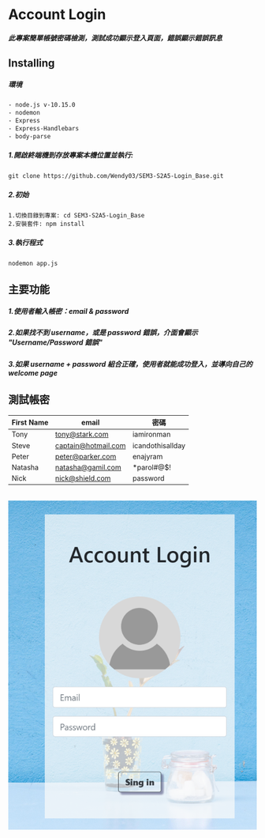 # Account Login

##### 此專案簡單帳號密碼檢測，測試成功顯示登入頁面，錯誤顯示錯誤訊息

## Installing

##### 環境

```
- node.js v-10.15.0
- nodemon
- Express
- Express-Handlebars
- body-parse

```

##### 1.開啟終端機到存放專案本機位置並執行:

`git clone https://github.com/Wendy03/SEM3-S2A5-Login_Base.git`

##### 2.初始

```
1.切換目錄到專案: cd SEM3-S2A5-Login_Base
2.安裝套件: npm install
```

##### 3.執行程式

`nodemon app.js`

## 主要功能

##### 1.使用者輸入帳密：email & password

##### 2.如果找不到 username，或是 password 錯誤，介面會顯示 "Username/Password 錯誤"

##### 3.如果 username + password 組合正確，使用者就能成功登入，並導向自己的 welcome page

## 測試帳密

| First Name | email               | 密碼            |
| ---------- | ------------------- | ---------------- |
| Tony       | tony@stark.com      | iamironman       |
| Steve      | captain@hotmail.com | icandothisallday |
| Peter      | peter@parker.com    | enajyram         |
| Natasha    | natasha@gamil.com   | \*parol#@\$!     |
| Nick       | nick@shield.com     | password         |

######

![image](https://github.com/Wendy03/SEM3-S2A5-Login_Base/blob/master/public/img/S2A5.PNG)
